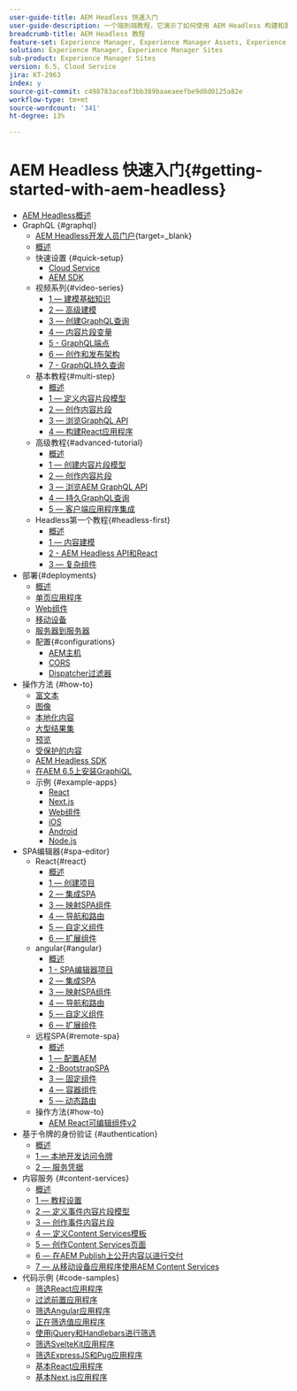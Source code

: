 ```yaml
---
user-guide-title: AEM Headless 快速入门
user-guide-description: 一个端到端教程，它演示了如何使用 AEM Headless 构建和展示内容。
breadcrumb-title: AEM Headless 教程
feature-set: Experience Manager, Experience Manager Assets, Experience Manager Sites
solution: Experience Manager, Experience Manager Sites
sub-product: Experience Manager Sites
version: 6.5, Cloud Service
jira: KT-2963
index: y
source-git-commit: c498783aceaf3bb389baaeaeefbe9d8d0125a82e
workflow-type: tm+mt
source-wordcount: '341'
ht-degree: 13%

---
```



# AEM Headless 快速入门{#getting-started-with-aem-headless}

+ [AEM Headless概述](./overview.md)
+ GraphQL {#graphql}
   + [AEM Headless开发人员门户](https://experienceleague.adobe.com/landing/experience-manager/headless/developer.html){target=_blank}
   + [概述](./graphql/overview.md)
   + 快速设置 {#quick-setup}
      + [Cloud Service](./graphql/quick-setup/cloud-service.md)
      + [AEM SDK](./graphql/quick-setup/local-sdk.md)
   + 视频系列{#video-series}
      + [1 — 建模基础知识](./graphql/video-series/modeling-basics.md)
      + [2 — 高级建模](./graphql/video-series/advanced-modeling.md)
      + [3 — 创建GraphQL查询](./graphql/video-series/creating-graphql-queries.md)
      + [4 — 内容片段变量](./graphql/video-series/content-fragment-variations.md)
      + [5 - GraphQL端点](./graphql/video-series/graphql-endpoints.md)
      + [6 — 创作和发布架构](./graphql/video-series/author-publish-architecture.md)
      + [7 - GraphQL持久查询](./graphql/video-series/graphql-persisted-queries.md)
   + 基本教程{#multi-step}
      + [概述](./graphql/multi-step/overview.md)
      + [1 — 定义内容片段模型](./graphql/multi-step/content-fragment-models.md)
      + [2 — 创作内容片段](./graphql/multi-step/author-content-fragments.md)
      + [3 — 浏览GraphQL API](./graphql/multi-step/explore-graphql-api.md)
      + [4 — 构建React应用程序](./graphql/multi-step/graphql-and-react-app.md)
   + 高级教程{#advanced-tutorial}
      + [概述](/help/headless-tutorial/graphql/advanced-graphql/overview.md)
      + [1 — 创建内容片段模型](/help/headless-tutorial/graphql/advanced-graphql/create-content-fragment-models.md)
      + [2 — 创作内容片段](/help/headless-tutorial/graphql/advanced-graphql/author-content-fragments.md)
      + [3 — 浏览AEM GraphQL API](/help/headless-tutorial/graphql/advanced-graphql/explore-graphql-api.md)
      + [4 — 持久GraphQL查询](/help/headless-tutorial/graphql/advanced-graphql/graphql-persisted-queries.md)
      + [5 — 客户端应用程序集成](/help/headless-tutorial/graphql/advanced-graphql/client-application-integration.md)
   + Headless第一个教程{#headless-first}
      + [概述](./graphql/headless-first-tutorial/overview.md)
      + [1 — 内容建模](./graphql/headless-first-tutorial/1-content-modeling.md)
      + [2 - AEM Headless API和React](./graphql/headless-first-tutorial/2-aem-headless-apis-and-react.md)
      + [3 — 复杂组件](./graphql/headless-first-tutorial/3-complex-components.md)
+ 部署{#deployments}
   + [概述](./graphql/deployment/overview.md)
   + [单页应用程序](./graphql/deployment/spa.md)
   + [Web组件](./graphql/deployment/web-component.md)
   + [移动设备](./graphql/deployment/mobile.md)
   + [服务器到服务器](./graphql/deployment/server-to-server.md)
   + 配置{#configurations}
      + [AEM主机](./graphql/deployment/configurations/aem-hosts.md)
      + [CORS](./graphql/deployment/configurations/cors.md)
      + [Dispatcher过滤器](./graphql/deployment/configurations/dispatcher-filters.md)
+ 操作方法 {#how-to}
   + [富文本](./graphql/how-to/rich-text.md)
   + [图像](./graphql/how-to/images.md)
   + [本地化内容](./graphql/how-to/localized-content.md)
   + [大型结果集](./graphql/how-to/large-result-sets.md)
   + [预览](./graphql/how-to/preview.md)
   + [受保护的内容](./graphql/how-to/protected-content.md)
   + [AEM Headless SDK](./graphql/how-to/aem-headless-sdk.md)
   + [在AEM 6.5上安装GraphiQL](./graphql/how-to/install-graphiql-aem-6-5.md)
   + 示例 {#example-apps}
      + [React](./graphql/example-apps/react-app.md)
      + [Next.js](./graphql/example-apps/next-js.md)
      + [Web组件](./graphql/example-apps/web-component.md)
      + [iOS](./graphql/example-apps/ios-swiftui-app.md)
      + [Android](./graphql/example-apps/android-app.md)
      + [Node.js](./graphql/example-apps/server-to-server-app.md)
+ SPA编辑器{#spa-editor}
   + React{#react}
      + [概述](./spa-editor/react/overview.md)
      + [1 — 创建项目](./spa-editor/react/create-project.md)
      + [2 — 集成SPA](./spa-editor/react/integrate-spa.md)
      + [3 — 映射SPA组件](./spa-editor/react/map-components.md)
      + [4 — 导航和路由](./spa-editor/react/navigation-routing.md)
      + [5 — 自定义组件](./spa-editor/react/custom-component.md)
      + [6 — 扩展组件](./spa-editor/react/extend-component.md)
   + angular{#angular}
      + [概述](./spa-editor/angular/overview.md)
      + [1 - SPA编辑器项目](./spa-editor/angular/create-project.md)
      + [2 — 集成SPA](./spa-editor/angular/integrate-spa.md)
      + [3 — 映射SPA组件](./spa-editor/angular/map-components.md)
      + [4 — 导航和路由](./spa-editor/angular/navigation-routing.md)
      + [5 — 自定义组件](./spa-editor/angular/custom-component.md)
      + [6 — 扩展组件](./spa-editor/angular/extend-component.md)
   + 远程SPA{#remote-spa}
      + [概述](./spa-editor/remote-spa/overview.md)
      + [1 — 配置AEM](./spa-editor/remote-spa/aem-configure.md)
      + [2 -BootstrapSPA](./spa-editor/remote-spa/spa-bootstrap.md)
      + [3 — 固定组件](./spa-editor/remote-spa/spa-fixed-component.md)
      + [4 — 容器组件](./spa-editor/remote-spa/spa-container-component.md)
      + [5 — 动态路由](./spa-editor/remote-spa/spa-dynamic-routes.md)
   + 操作方法{#how-to}
      + [AEM React可编辑组件v2](./spa-editor/how-to/react-core-components-v2.md)
+ 基于令牌的身份验证 {#authentication}
   + [概述](./authentication/overview.md)
   + [1 — 本地开发访问令牌](./authentication/local-development-access-token.md)
   + [2 — 服务凭据](./authentication/service-credentials.md)
+ 内容服务 {#content-services}
   + [概述](./content-services/overview.md)
   + [1 — 教程设置](./content-services/chapter-1.md)
   + [2 — 定义事件内容片段模型](./content-services/chapter-2.md)
   + [3 — 创作事件内容片段](./content-services/chapter-3.md)
   + [4 — 定义Content Services模板](./content-services/chapter-4.md)
   + [5 — 创作Content Services页面](./content-services/chapter-5.md)
   + [6 — 在AEM Publish上公开内容以进行交付](./content-services/chapter-6.md)
   + [7 — 从移动设备应用程序使用AEM Content Services](./content-services/chapter-7.md)
+ 代码示例 {#code-samples}
   + [筛选React应用程序](./graphql/code-samples/filtering-react-app.md)
   + [过滤前置应用程序](./graphql/code-samples/filtering-preact-app.md)
   + [筛选Angular应用程序](./graphql/code-samples/filtering-angular-app.md)
   + [正在筛选值应用程序](./graphql/code-samples/filtering-vue-app.md)
   + [使用jQuery和Handlebars进行筛选](./graphql/code-samples/filtering-jquery-handlebars.md)
   + [筛选SvelteKit应用程序](./graphql/code-samples/filtering-sveltekit-app.md)
   + [筛选ExpressJS和Pug应用程序](./graphql/code-samples/filtering-express-pug-app.md)
   + [基本React应用程序](./graphql/code-samples/basic-react-app.md)
   + [基本Next.js应用程序](./graphql/code-samples/basic-nextjs-app.md)

